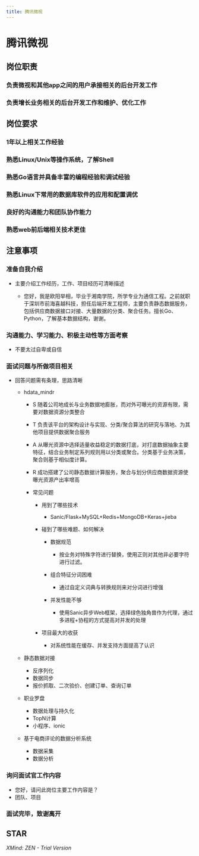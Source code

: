```yaml
---
title: 腾讯微视
---
```


# 腾讯微视

## 岗位职责

### 负责微视和其他app之间的用户承接相关的后台开发工作

### 负责增长业务相关的后台开发工作和维护、优化工作

## 岗位要求

### 1年以上相关工作经验

### 熟悉Linux/Unix等操作系统，了解Shell

### 熟悉Go语言并具备丰富的编程经验和调试经验

### 熟悉Linux下常用的数据库软件的应用和配置调优

### 良好的沟通能力和团队协作能力

### 熟悉web前后端相关技术更佳

## 注意事项

### 准备自我介绍

- 主要介绍工作经历，工作、项目经历可清晰描述

	- 您好，我是欧阳举相，毕业于湘南学院，所学专业为通信工程。之前就职于深圳市前海喜越科技，担任后端开发工程师，主要负责静态数据服务，包括供应商数据接口对接、大量数据的分类、聚合任务。擅长Go、Python，了解基本数据结构，谢谢。

### 沟通能力、学习能力、积极主动性等方面考察

- 不要太过自卑或自信

### 面试问题与所做项目相关

- 回答问题需有条理，思路清晰

	- hdata_mindr

		- S 随着公司地成长与业务数据地膨胀，而对外可曝光的资源有限，需要对数据资源分类整合
		- T 负责该平台的架构设计与实现、分类/聚合算法的研究与落地、为其他项目提供数据聚合服务
		- A 从曝光资源中选择适量收益稳定的数据打底，对打底数据抽象主要特征，结合业务制定系列规则用以分类或聚合。分类基于业务决策，聚合则基于相似度计算。
		- R 成功搭建了公司静态数据计算服务，聚合与划分供应商数据资源使曝光资源产出率增高
		- 常见问题

			- 用到了哪些技术

				- Sanic/Flask+MySQL+Redis+MongoDB+Keras+jieba

			- 碰到了哪些难题、如何解决

				- 数据规范

					- 按业务对特殊字符进行替换，使用正则对其他非必要字符进行过滤。

				- 组合特征分词困难

					- 通过自定义词典与转换规则来对分词进行增强

				- 并发性能不够

					- 使用Sanic异步Web框架，选择绿色独角兽作为代理，通过多进程+协程的方式提高对并发的处理

			- 项目最大的收获

				- 对系统性能在缓存、并发支持方面提高了认识

	- 静态数据对接

		- 反序列化
		- 数据同步
		- 报价抓取、二次验价、创建订单、查询订单

	- 职业罗盘

		- 数据处理与持久化
		- TopN计算
		- 小程序、ionic

	- 基于电商评论的数据分析系统

		- 数据采集
		- 数据分析

### 询问面试官工作内容

- 您好，请问此岗位主要工作内容是？
- 团队、项目

### 面试完毕，致谢离开

## STAR

*XMind: ZEN - Trial Version*
